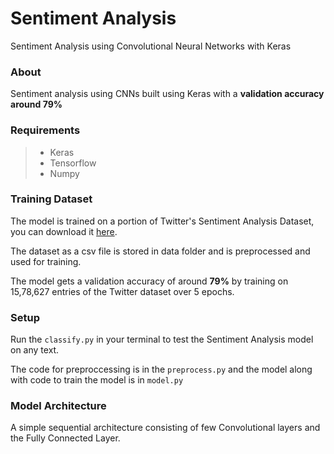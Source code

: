 # Sentiment Analysis
Sentiment Analysis using Convolutional Neural Networks with Keras

### About
Sentiment analysis using CNNs built using Keras with a **validation accuracy around 79%**

### Requirements
> - Keras
> - Tensorflow
> - Numpy

### Training Dataset
The model is trained on a portion of Twitter's Sentiment Analysis Dataset, you can download it [here](http://thinknook.com/wp-content/uploads/2012/09/Sentiment-Analysis-Dataset.zip).

The dataset as a csv file is stored in data folder and is preprocessed and used for training.

The model gets a validation accuracy of around **79%** by training on 15,78,627 entries of the Twitter dataset over 5 epochs.

### Setup

Run the ```classify.py``` in your terminal to test the Sentiment Analysis model on any text. 

The code for preproccessing is in the ```preprocess.py``` and the model along with code to train the model is in ```model.py```

### Model Architecture

A simple sequential architecture consisting of few Convolutional layers and the Fully Connected Layer.
